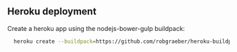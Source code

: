 ## Heroku deployment

Create a heroku app using the nodejs-bower-gulp buildpack:

```bash
  heroku create --buildpack=https://github.com/robgraeber/heroku-buildpack-nodejs-bower-gulp.git
```
